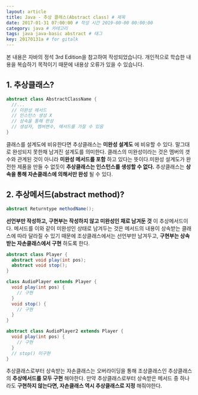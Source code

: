 ```yaml
---
layout: article
title: Java - 추상 클래스(Abstract class) # 제목
date: 2017-01-31 07:00:00 # 작성 시간 2019-00-00 00:00:00
category: java # 카테고리
tags: java java-basic abstract # 태그
key: 20170131a # for gitalk
---
```


<!--more-->

본 내용은 자바의 정석 3rd Edition을 참고하여 작성되었습니다. 개인적으로 학습한 내용을 복습하기 목적이기 때문에 내용상 오류가 있을 수 있습니다.

## 1. 추상클래스?

```java
abstract class AbstractClassName {
  //...
  // 미완성 메서드
  // 인스턴스 생성 X
  // 상속을 통해 완성
  // 생성자, 멤버변수, 메서드를 가질 수 있음
}
```
클래스를 설계도에 비유한다면 추상클래스는 **미완성 설계도** 에 비유할 수 있다. 말그대로 완성되지 못한채 남겨진 설계도를 의미한다. 클래스의 미완성이라는 것은 멤버의 갯수와 관계된 것이 아니라 **미완성 메서드를 포함** 하고 있다는 뜻이다.미완성 설계도가 완전한 제품을 만들 수 없듯이 **추상클래스는 인스턴스를 생성할 수 없다.** 추상클래스는 **상속을 통해 자손클래스에 의해서만 완성** 될 수 있다.



## 2. 추상메서드(abstract method)?

```java
abstract Returntype methodName();
```
**선언부만 작성하고, 구현부는 작성하지 않고 미완성인 채로 남겨둔 것** 이 추상메서드이다. 메서드를 이와 같이 미완성인 상태로 남겨두는 것은 메서드의 내용이 상속받는 클래스에 따라 달라질 수 있기 때문에 조상클래스에서는 선언부만 남겨두고, **구현부는 상속받는 자손클래스에서 구현** 하도록 한다.

```java
abstract class Player {
  abstract void play(int pos);
  abstract void stop();
}

class AudioPlayer extends Player {
  void play(int pos) {
    // 구현
  }
  void stop() {
    // 구현
  }
}

abstract class AudioPlayer2 extends Player {
  void play(int pos) {
    // 구현
  }
  // stop() 미구현
}
```
추상클래스로부터 상속받는 자손클래스는 오버라이딩을 통해 조상클래스인 추상클래스의 **추상메서드를 모두 구현** 해야한다. 만약 추상클래스로부터 상속받은 메서드 중 하나라도 **구현하지 않는다면, 자손클래스 역시 추상클래스로 지정** 해줘야한다.
